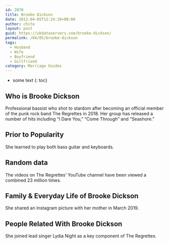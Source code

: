 ```yaml
---
id: 2070
title: Brooke Dickson
date: 2012-04-05T12:24:28+00:00
author: chito
layout: post
guid: https://ukdataservers.com/brooke-dickson/
permalink: /04/05/brooke-dickson
tags:
  - Husband
  - Wife
  - Boyfriend
  - Girlfriend
category: Marriage Guides
---
```


* some text
{: toc}


## Who is  Brooke Dickson
                  
                  
                  
Professional bassist who shot to stardom after becoming an official member of the punk rock band The Regrettes in 2018. Her group has released a number of hits including &#8220;I Dare You,&#8221; &#8220;Come Through&#8221; and &#8220;Seashore.&#8221;
                  
                
                
                
## Prior to Popularity 
                  
                  
                  
She learned to play both bass guitar and keyboards.
                  
                
                
                
## Random data 
                  
                  
                  
The videos on The Regrettes&#8217; YouTube channel have been viewed a combined 23 million times.
                  
                
                
                
## Family & Everyday Life of Brooke Dickson
                  
                  
                  
She shared an Instagram picture with her mother in March 2019.
                  
                
                
                
## People Related With  Brooke Dickson
                  
                  
                  
She joined lead singer Lydia Night as a key component of The Regrettes.
                  
                
              
            
          
          
          
    
    
  

